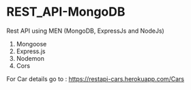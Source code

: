 # REST_API-MongoDB

Rest API using MEN (MongoDB, ExpressJs and NodeJs)

1. Mongoose
2. Express.js
3. Nodemon
4. Cors


For Car details go to :
https://restapi-cars.herokuapp.com/Cars
